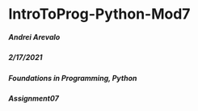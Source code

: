 # IntroToProg-Python-Mod7

##### Andrei Arevalo
##### 2/17/2021
##### Foundations in Programming, Python
##### Assignment07
